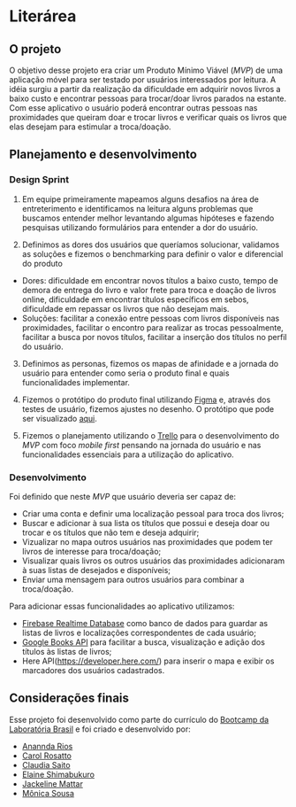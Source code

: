 # Literárea

## O projeto

O objetivo desse projeto era criar um Produto Mínimo Viável (_MVP_) de uma aplicação móvel para ser testado por usuários interessados por leitura. A idéia surgiu a partir da realização da dificuldade em adquirir novos livros a baixo custo e encontrar pessoas para trocar/doar livros parados na estante. Com esse aplicativo o usuário poderá encontrar outras pessoas nas proximidades que queiram doar e trocar livros e verificar quais os livros que elas desejam para estimular a troca/doação.

## Planejamento e desenvolvimento

### Design Sprint

1. Em equipe primeiramente mapeamos alguns desafios na área de entreterimento e identificamos na leitura alguns problemas que buscamos entender melhor levantando algumas hipóteses e fazendo pesquisas utilizando formulários para entender a dor do usuário. 

2. Definimos as dores dos usuários que queríamos solucionar, validamos as soluções e fizemos o benchmarking para definir o valor e diferencial do produto
  - Dores: dificuldade em encontrar novos títulos a baixo custo, tempo de demora de entrega do livro e valor frete para troca e doação de livros online, dificuldade em encontrar títulos específicos em sebos, dificuldade em repassar os livros que não desejam mais.
  - Soluções: facilitar a conexão entre pessoas com livros disponíveis nas proximidades, facilitar o encontro para realizar as trocas pessoalmente, facilitar a busca por novos títulos, facilitar a inserção dos títulos no perfil do usuário.

3. Definimos as personas, fizemos os mapas de afinidade e a jornada do usuário para entender como seria o produto final e quais funcionalidades implementar.

4. Fizemos o protótipo do produto final utilizando [Figma](https://www.figma.com) e, através dos testes de usuário, fizemos ajustes no desenho. O protótipo que pode ser visualizado [aqui](https://marvelapp.com/1jfb6egg/screen/638667066).

5. Fizemos o planejamento utilizando o [Trello](https://trello.com/) para o desenvolvimento do _MVP_ com foco _mobile first_ pensando na jornada do usuário e nas funcionalidades essenciais para a utilização do aplicativo.

### Desenvolvimento

Foi definido que neste _MVP_ que usuário deveria ser capaz de:

* Criar uma conta e definir uma localização pessoal para troca dos livros;
* Buscar e adicionar à sua lista os títulos que possui e deseja doar ou trocar e os títulos que não tem e deseja adquirir;
* Vizualizar no mapa outros usuários nas proximidades que podem ter livros de interesse para troca/doação;
* Visualizar quais livros os outros usuários das proximidades adicionaram à suas listas de desejados e disponíveis;
* Enviar uma mensagem para outros usuários para combinar a troca/doação.

Para adicionar essas funcionalidades ao aplicativo utilizamos: 

* [Firebase Realtime Database](https://firebase.google.com/docs/database/?gclid=CjwKCAiA66_xBRBhEiwAhrMuLUnf6KO8JoEFEdsrB3I8AfUqviJw4flXFgJx7FF-i4x9L4_AqMxiChoC-dkQAvD_BwE) como banco de dados para guardar as listas de livros e localizações correspondentes de cada usuário;
* [Google Books API](https://developers.google.com/books) para facilitar a busca, visualização e adição dos títulos às listas de livros;
* Here API(https://developer.here.com/) para inserir o mapa e exibir os marcadores dos usuários cadastrados. 

## Considerações finais

Esse projeto foi desenvolvido como parte do currículo do [Bootcamp da Laboratória Brasil](https://www.laboratoria.la/br) e foi criado e desenvolvido por:

* [Anannda Rios](https://github.com/ananndarios)
* [Carol Rosatto](https://github.com/carolrosatto)
* [Claudia Saito](https://github.com/claudiakemi)
* [Elaine Shimabukuro](https://github.com/elaineshimabukuro)
* [Jackeline Mattar](https://github.com/jackmattar)
* [Mônica Sousa](https://github.com/mokasousa)

